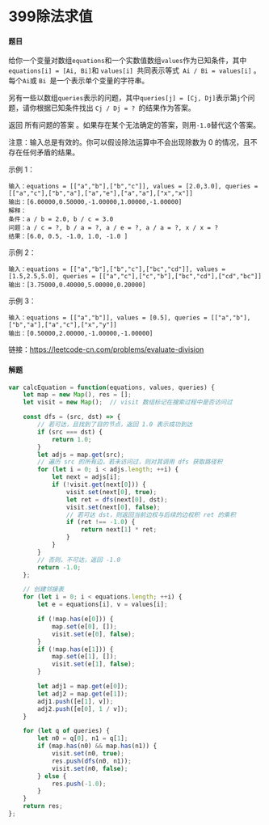 # 399除法求值

#### 题目

给你一个变量对数组` equations `和一个实数值数组` values `作为已知条件，其中` equations[i] = [Ai, Bi] `和 `values[i] `共同表示等式` Ai / Bi = values[i]` 。每个` Ai `或 `Bi `是一个表示单个变量的字符串。

另有一些以数组` queries `表示的问题，其中` queries[j] = [Cj, Dj] `表示第` j `个问题，请你根据已知条件找出 `Cj / Dj = ? `的结果作为答案。

返回 所有问题的答案 。如果存在某个无法确定的答案，则用` -1.0 `替代这个答案。

注意：输入总是有效的。你可以假设除法运算中不会出现除数为 0 的情况，且不存在任何矛盾的结果。

示例 1：

```
输入：equations = [["a","b"],["b","c"]], values = [2.0,3.0], queries = [["a","c"],["b","a"],["a","e"],["a","a"],["x","x"]]
输出：[6.00000,0.50000,-1.00000,1.00000,-1.00000]
解释：
条件：a / b = 2.0, b / c = 3.0
问题：a / c = ?, b / a = ?, a / e = ?, a / a = ?, x / x = ?
结果：[6.0, 0.5, -1.0, 1.0, -1.0 ]
```


示例 2：

```
输入：equations = [["a","b"],["b","c"],["bc","cd"]], values = [1.5,2.5,5.0], queries = [["a","c"],["c","b"],["bc","cd"],["cd","bc"]]
输出：[3.75000,0.40000,5.00000,0.20000]
```


示例 3：

```
输入：equations = [["a","b"]], values = [0.5], queries = [["a","b"],["b","a"],["a","c"],["x","y"]]
输出：[0.50000,2.00000,-1.00000,-1.00000]
```

链接：https://leetcode-cn.com/problems/evaluate-division



#### 解题

```js
var calcEquation = function(equations, values, queries) {
    let map = new Map(), res = [];
    let visit = new Map();  // visit 数组标记在搜索过程中是否访问过

    const dfs = (src, dst) => {
        // 若可达，且找到了目的节点，返回 1.0 表示成功到达
        if (src === dst) {
            return 1.0;
        }
        let adjs = map.get(src);
        // 遍历 src 的所有边，若未访问过，则对其调用 dfs 获取路径积
        for (let i = 0; i < adjs.length; ++i) {
            let next = adjs[i];
            if (!visit.get(next[0])) {
                visit.set(next[0], true);
                let ret = dfs(next[0], dst);
                visit.set(next[0], false);
                // 若可达 dst，则返回当前边权与后续的边权积 ret 的乘积
                if (ret !== -1.0) {
                    return next[1] * ret;
                }
            }
        }
        // 否则，不可达，返回 -1.0
        return -1.0;
    };

    // 创建邻接表
    for (let i = 0; i < equations.length; ++i) {
        let e = equations[i], v = values[i];

        if (!map.has(e[0])) {
            map.set(e[0], []);
            visit.set(e[0], false);
        }
        if (!map.has(e[1])) {
            map.set(e[1], []);
            visit.set(e[1], false);
        }

        let adj1 = map.get(e[0]);
        let adj2 = map.get(e[1]);
        adj1.push([e[1], v]);
        adj2.push([e[0], 1 / v]);
    }

    for (let q of queries) {
        let n0 = q[0], n1 = q[1];
        if (map.has(n0) && map.has(n1)) {
            visit.set(n0, true);
            res.push(dfs(n0, n1));
            visit.set(n0, false);
        } else {
            res.push(-1.0);
        }
    }
    return res;    
};
```

